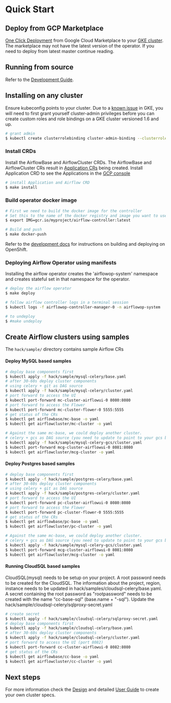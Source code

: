 # Quick Start

## Deploy from GCP Marketplace
[One Click Deployment](https://pantheon.corp.google.com/marketplace/details/google/airflow-operator) from Google Cloud Marketplace to your [GKE cluster](https://cloud.google.com/kubernetes-engine/). The marketplace may not have the latest version of the operator. If you need to deploy from latest master continue reading.

## Running from source
Refer to the [Development Guide](https://github.com/apache/airflow-on-k8s-operator/blob/master/docs/development.md).

## Installing on any cluster
Ensure kubeconfig points to your cluster.
Due to a [known issue](https://cloud.google.com/kubernetes-engine/docs/how-to/role-based-access-control#defining_permissions_in_a_role) in GKE, you will need to first grant yourself cluster-admin privileges before you can create custom roles and role bindings on a GKE cluster versioned 1.6 and up.
```bash
# grant admin 
$ kubectl create clusterrolebinding cluster-admin-binding --clusterrole cluster-admin --user your-account-email
```

### Install CRDs
Install the AirflowBase and AirflowCluster CRDs.
The AirflowBase and AirflowCluster CRs result in [Application CRs](https://github.com/kubernetes-sigs/application) being created. Install Application CRD to see the Applications in the [GCP console](https://pantheon.corp.google.com/kubernetes/application)
```bash
# install Application and Airflow CRD
$ make install
```

### Build operator docker image

```bash
# First we need to build the docker image for the controller
# Set this to the name of the docker registry and image you want to use
$ export IMG=gcr.io/myproject/airflow-controller:latest 

# Build and push
$ make docker-push
```
Refer to the [development docs](development.md#openshift) for instructions on building and deploying on OpenShift.

### Deploying Airflow Operator using manifests

Installing the airflow operator creates the 'airflowop-system' namespace and creates stateful set in that namespace for the operator.

```bash
# deploy the airflow operator
$ make deploy

# follow airflow controller logs in a terminal session
$ kubectl logs -f airflowop-controller-manager-0 -n airflowop-system

# to undeploy
$ #make undeploy
```

## Create Airflow clusters using samples

The `hack/sample/` directory contains sample Airflow CRs

#### Deploy MySQL based samples

```bash
# deploy base components first
$ kubectl apply -f hack/sample/mysql-celery/base.yaml
# after 30-60s deploy cluster components 
# using celery + git as DAG source
$ kubectl apply -f hack/sample/mysql-celery/cluster.yaml
# port forward to access the UI
$ kubectl port-forward mc-cluster-airflowui-0 8080:8080
# port forward to access the Flower
$ kubectl port-forward mc-cluster-flower-0 5555:5555
# get status of the CRs
$ kubectl get airflowbase/mc-base -o yaml 
$ kubectl get airflowcluster/mc-cluster -o yaml 

# Against the same mc-base, we could deploy another cluster.
# celery + gcs as DAG source (you need to update to point to your gcs bucket)
$ kubectl apply -f hack/sample/mysql-celery-gcs/cluster.yaml
$ kubectl port-forward mcg-cluster-airflowui-0 8081:8080
$ kubectl get airflowcluster/mcg-cluster -o yaml 
```

#### Deploy Postgres based samples

```bash
# deploy base components first
$ kubectl apply -f hack/sample/postgres-celery/base.yaml
# after 30-60s deploy cluster components
# using celery + git as DAG source
$ kubectl apply -f hack/sample/postgres-celery/cluster.yaml
# port forward to access the UI
$ kubectl port-forward pc-cluster-airflowui-0 8080:8080
# port forward to access the Flower
$ kubectl port-forward pc-cluster-flower-0 5555:5555
# get status of the CRs
$ kubectl get airflowbase/pc-base -o yaml
$ kubectl get airflowcluster/pc-cluster -o yaml

# Against the same mc-base, we could deploy another cluster.
# celery + gcs as DAG source (you need to update to point to your gcs bucket)
$ kubectl apply -f hack/sample/mysql-celery-gcs/cluster.yaml
$ kubectl port-forward mcg-cluster-airflowui-0 8081:8080
$ kubectl get airflowcluster/mcg-cluster -o yaml
```

#### Running CloudSQL based samples
CloudSQL(mysql)  needs to be setup on your project.
A root password needs to be created for the CloudSQL.
The information about the project, region, instance needs to be updated in hack/samples/cloudsql-celery/base.yaml.
A secret containing the root password as "rootpassword" needs to be created with the name "cc-base-sql" (base.name + "-sql"). Update the hack/sample/cloudsql-celery/sqlproxy-secret.yaml

```bash
# create secret
$ kubectl apply -f hack/sample/cloudsql-celery/sqlproxy-secret.yaml
# deploy base components first
$ kubectl apply -f hack/sample/cloudsql-celery/base.yaml
# after 30-60s deploy cluster components
$ kubectl apply -f hack/sample/cloudsql-celery/cluster.yaml
# port forward to access the UI (port 8082)
$ kubectl port-forward cc-cluster-airflowui-0 8082:8080
# get status of the CRs
$ kubectl get airflowbase/cc-base -o yaml 
$ kubectl get airflowcluster/cc-cluster -o yaml 
```

## Next steps

For more information check the [Design](https://github.com/apache/airflow-on-k8s-operator/blob/master/docs/design.md) and detailed [User Guide](https://github.com/apache/airflow-on-k8s-operator/blob/master/docs/userguide.md) to create your own cluster specs.
